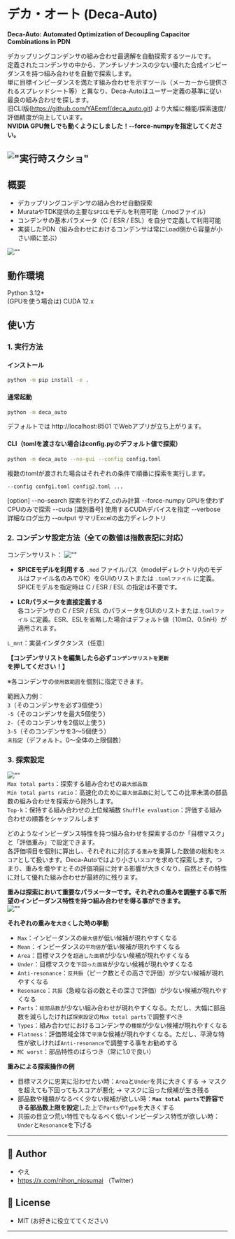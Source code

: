 # デカ・オート (Deca-Auto)

**Deca-Auto: Automated Optimization of Decoupling Capacitor Combinations in PDN**

デカップリングコンデンサの組み合わせ最適解を自動探索するツールです。  
定義されたコンデンサの中から、アンチレゾナンスの少ない優れた合成インピーダンスを持つ組み合わせを自動で探索します。  
単に目標インピーダンスを満たす組み合わせを示すツール（メーカーから提供されるスプレッドシート等）と異なり、Deca-Autoはユーザー定義の基準に従い最良の組み合わせを探します。  
旧CLI版(https://github.com/YAEemf/deca_auto.git) より大幅に機能/探索速度/評価精度が向上しています。  
**NVIDIA GPU無しでも動くようにしました！--force-numpyを指定してください。**

!["実行時スクショ"](Screenshot_main.png)
---

## 概要
- デカップリングコンデンサの組み合わせ自動探索
- MurataやTDK提供の主要な`SPICE`モデルを利用可能（.modファイル）
- コンデンサの基本パラメータ（C / ESR / ESL）を自分で定義して利用可能
- 実装したPDN（組み合わせにおけるコンデンサは常にLoad側から容量が小さい順に並ぶ）

![""](PDN.jpg)

## 動作環境
Python 3.12+  
(GPUを使う場合は) CUDA 12.x

## 使い方
### 1. 実行方法
#### インストール
```bash
python -m pip install -e .
```
#### 通常起動
```bash
python -m deca_auto
```
デフォルトでは http://localhost:8501 でWebアプリが立ち上がります。

#### CLI（tomlを渡さない場合はconfig.pyのデフォルト値で探索）
```bash
python -m deca_auto --no-gui --config config.toml
```  
複数のtomlが渡された場合はそれぞれの条件で順番に探索を実行します。
```bash
--config confg1.toml config2.toml ...
```
[option]
--no-search       探索を行わずZ_cのみ計算
--force-numpy     GPUを使わずCPUのみで探索
--cuda [識別番号]   使用するCUDAデバイスを指定
--verbose         詳細なログ出力
--output          サマリExcelの出力ディレクトリ

### 2. コンデンサ設定方法（全ての数値は指数表記に対応）
コンデンサリスト：
![""](Cap_list.png)

- **SPICEモデルを利用する** 
  `.mod` ファイルパス（modelディレクトリ内のモデルはファイル名のみでOK）をGUIのリストまたは `.tomlファイル` に定義。SPICEモデルを指定時は C / ESR / ESL の指定は不要です。
  
- **LCRパラメータを直接定義する**  
  各コンデンサの C / ESR / ESL のパラメータをGUIのリストまたは`.tomlファイル` に定義。ESR、ESLを省略した場合はデフォルト値（10mΩ、0.5nH）が適用されます。

`L_mnt`：実装インダクタンス（任意）

**【コンデンサリストを編集したら必ず`コンデンサリストを更新`を押してください！】**

※各コンデンサの`使用数範囲`を個別に指定できます。

範囲入力例：  
`3`（そのコンデンサを必ず3個使う）  
`-5`（そのコンデンサを最大5個使う）  
`2-`（そのコンデンサを2個以上使う）  
`3-5`（そのコンデンサを3～5個使う）  
`未指定`（デフォルト。0～全体の上限個数）

### 3. 探索設定
![""](Search_Tab.png)  
`Max total parts`：探索する組み合わせの`最大部品数`  
`Min total parts ratio`：高速化のために`最大部品数`に対してこの比率未満の部品数の組み合わせを探索から除外します。  
`Top-k`：保持する組み合わせの上位候補数
`Shuffle evaluation`：評価する組み合わせの順番をシャッフルします

どのようなインピーダンス特性を持つ組み合わせを探索するのか「目標マスク」と「評価重み」で設定できます。  
各評価項目を個別に算出し、それぞれに対応する`重み`を乗算した数値の総和を`スコア`として扱います。Deca-Autoではより小さい`スコア`を求めて探索します。つまり、重みを増やすとその評価項目に対する影響が大きくなり、自然とその特性に対して優れた組み合わせが最終的に残ります。  

**重みは探索において重要なパラメーターです。それぞれの重みを調整する事で所望のインピーダンス特性を持つ組み合わせを得る事ができます。**  
![""](Weights.png)  

**それぞれの重みを`大きく`した時の挙動**  
- `Max`：インピーダンスの`最大値`が低い候補が現れやすくなる
- `Mean`：インピーダンスの`平均値`が低い候補が現れやすくなる
- `Area`：目標マスクを`超過した面積`が少ない候補が現れやすくなる
- `Under`：目標マスクを`下回った面積`が少ない候補が現れやすくなる
- `Anti-resonance`：`反共振`（ピーク数とその高さで評価）が少ない候補が現れやすくなる
- `Resonance`：`共振`（急峻な谷の数とその深さで評価）が少ない候補が現れやすくなる
- `Parts`：`総部品数`が少ない組み合わせが現れやすくなる。ただし、大幅に部品数を減らしたければ`探索設定`の`Max total parts`で調整すべき
- `Types`：組み合わせにおけるコンデンサの`種類`が少ない候補が現れやすくなる
- `Flatness`：評価帯域全体で`平滑`な候補が現れやすくなる。ただし、平滑な特性が欲しければ`Anti-resonance`で調整する事をお勧めする
- `MC worst`：部品特性のばらつき（常に1.0で良い）　　

**重みによる探索操作の例**  
- 目標マスクに忠実に沿わせたい時：`Area`と`Under`を共に大きくする → マスクを超えても下回ってもスコアが悪化 → マスクに沿った候補が生き残る  
- 部品数や種類がなるべく少ない候補が欲しい時：**`Max total parts`で許容できる部品数上限を設定**した上で`Parts`や`Type`を大きくする  
- 共振の目立つ荒い特性でもなるべく低いインピーダンス特性が欲しい時：`Under`と`Resonance`を下げる  

---

## 👤 Author
- やえ
- https://x.com/nihon_niosumai （Twitter）

## 📄 License
- MIT (お好きに役立ててください)
---
